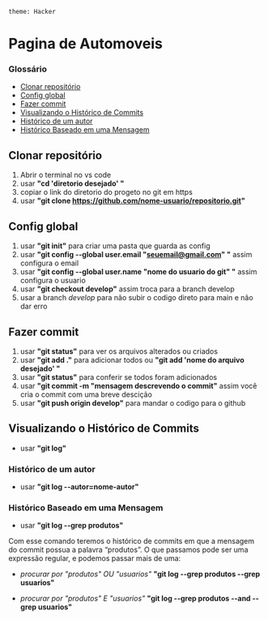 `theme: Hacker`
# Pagina de Automoveis
### Glossário
* [Clonar repositório](#Clonar-repositório)
* [Config global](#Config-global)
* [Fazer commit](#Fazer-commit)
* [Visualizando o Histórico de Commits](#visualizando-o-histórico-de-commits)
* [Histórico de um autor](#histórico-de-um-autor)
* [Histórico Baseado em uma Mensagem](#histórico-baseado-em-uma-mensagem)
## Clonar repositório

1. Abrir o terminal no vs code
2. usar **"cd 'diretorio desejado' "**
3. copiar o link do diretorio do progeto no git em https
4. usar **"git clone https://github.com/nome-usuario/repositorio.git"**

## Config global

1. usar **"git init"** para criar uma pasta que guarda as config
2. usar **"git config --global user.email "seuemail@gmail.com" "** assim configura o email
3. usar **"git config --global user.name "nome do usuario do git" "** assim configura o usuario
4. usar **"git checkout develop"** assim troca para a branch develop
5. usar a branch _develop_ para não subir o codigo direto para main e não dar erro 
## Fazer commit

1. usar **"git status"** para ver os arquivos alterados ou criados
2. usar **"git add ."** para adicionar todos ou **"git add 'nome do arquivo desejado' "**
3. usar **"git status"** para conferir se todos foram adicionados
4. usar **"git commit -m "mensagem descrevendo o commit"** assim você cria o commit com uma breve descição
5. usar **"git push origin develop"** para mandar o codigo para o github

## Visualizando o Histórico de Commits

* usar **"git log"**

### Histórico de um autor

* usar **"git log --autor=nome-autor"**

### Histórico Baseado em uma Mensagem

* usar **"git log --grep produtos"**
 
Com esse comando teremos o histórico de commits em que a mensagem do commit possua a palavra “produtos”.
O que passamos pode ser uma expressão regular, e podemos passar mais de uma:

* _procurar por "produtos" OU "usuarios"_
**"git log --grep produtos --grep usuarios"**

* _procurar por "produtos" E "usuarios"_
**"git log --grep produtos --and --grep usuarios"**
